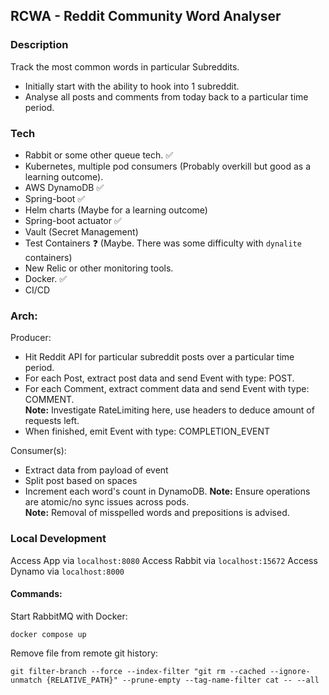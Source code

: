 ## RCWA - Reddit Community Word Analyser

### Description
Track the most common words in particular Subreddits.
 - Initially start with the ability to hook into 1 subreddit.
 - Analyse all posts and comments from today back to a particular time period.

### Tech
- Rabbit or some other queue tech. ✅
- Kubernetes, multiple pod consumers (Probably overkill but good as a learning outcome).
- AWS DynamoDB ✅ 
- Spring-boot ✅
- Helm charts (Maybe for a learning outcome)
- Spring-boot actuator ✅
- Vault (Secret Management)
- Test Containers ❓ (Maybe. There was some difficulty with `dynalite` containers)
- New Relic or other monitoring tools.
- Docker. ✅
- CI/CD

### Arch:

Producer:
- Hit Reddit API for particular subreddit posts over a particular time period.
- For each Post, extract post data and send Event with type: POST.
- For each Comment, extract comment data and send Event with type: COMMENT.  
**Note:** Investigate RateLimiting here, use headers to deduce amount of requests left.  
- When finished, emit Event with type: COMPLETION_EVENT

Consumer(s):
- Extract data from payload of event
- Split post based on spaces
- Increment each word's count in DynamoDB.
**Note:** Ensure operations are atomic/no sync issues across pods.  
**Note:** Removal of misspelled words and prepositions is advised.

### Local Development
Access App via `localhost:8080`
Access Rabbit via `localhost:15672`
Access Dynamo via `localhost:8000`

#### Commands:

Start RabbitMQ with Docker:
```
docker compose up
```

Remove file from remote git history:
```
git filter-branch --force --index-filter "git rm --cached --ignore-unmatch {RELATIVE_PATH}" --prune-empty --tag-name-filter cat -- --all
```